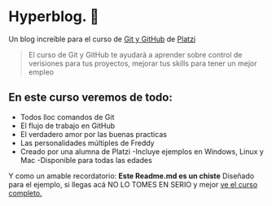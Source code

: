 # Hyperblog. 💚
Un blog increíble para el curso de [Git y GitHub](https://platzi.com/cursos/git-github/ "Git y GitHub") de [Platzi](https://platzi.com/home "Platzi")

>El curso de Git y GitHub te ayudará a aprender sobre control de verisiones para tus proyectos, mejorar tus skills para tener un mejor empleo

## En este curso veremos de todo:

- Todos lloc comandos de Git
- El flujo de trabajo en GitHub
- El verdadero amor por las buenas practicas
- Las personalidades múltiples de Freddy
- Creado por una alumna de Platzi
-Incluye ejemplos en Windows, Linux y Mac
-Disponible para todas las edades

Y como un amable recordatorio: **Este Readme.md es un chiste** Diseñado para el ejemplo, si llegas acá NO LO TOMES EN SERIO y mejor [ve el curso completo.](https://platzi.com/cursos/git-github/ "ve el curso completo.")
